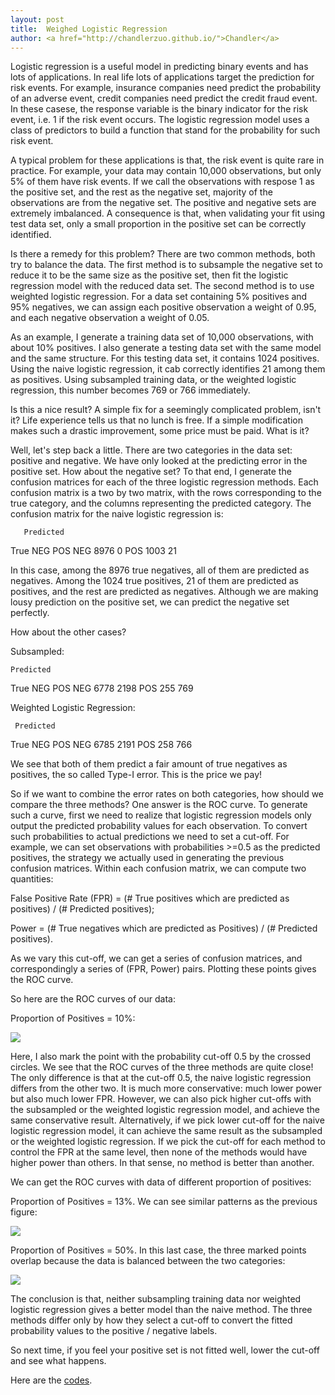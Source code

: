 ```yaml
---
layout: post
title:  Weighed Logistic Regression
author: <a href="http://chandlerzuo.github.io/">Chandler</a>
---
```


Logistic regression is a useful model in predicting binary events and has lots of applications. In real life lots of applications target the prediction for risk events. For example, insurance companies need predict the probability of an adverse event, credit companies need predict the credit fraud event. In these casese, the response variable is the binary indicator for the risk event, i.e. 1 if the risk event occurs. The logistic regression model uses a class of predictors to build a function that stand for the probability for such risk event.

A typical problem for these applications is that, the risk event is quite rare in practice. For example, your data may contain 10,000 observations, but only 5% of them have risk events. If we call the observations with respose 1 as the positive set, and the rest as the negative set, majority of the observations are from the negative set. The positive and negative sets are extremely imbalanced. A consequence is that, when validating your fit using test data set, only a small proportion in the positive set can be correctly identified.

Is there a remedy for this problem? There are two common methods, both try to balance the data. The first method is to subsample the negative set to reduce it to be the same size as the positive set, then fit the logistic regression model with the reduced data set. The second method is to use weighted logistic regression. For a data set containing 5% positives and 95% negatives, we can assign each positive observation a weight of 0.95, and each negative observation a weight of 0.05.

As an example, I generate a training data set of 10,000 observations, with about 10% positives. I also generate a testing data set with the same model and the same structure. For this testing data set, it contains 1024 positives. Using the naive logistic regression, it cab correctly identifies 21 among them as positives. Using subsampled training data, or the weighted logistic regression, this number becomes 769 or 766 immediately.

Is this a nice result? A simple fix for a seemingly complicated problem, isn't it? Life experience tells us that no lunch is free. If a simple modification makes such a drastic improvement, some price must be paid. What is it?

Well, let's step back a little. There are two categories in the data set: positive and negative. We have only looked at the predicting error in the positive set. How about the negative set? To that end, I generate the confusion matrices for each of the three logistic regression methods. Each confusion matrix is a two by two matrix, with the rows corresponding to the true category, and the columns representing the predicted category. The confusion matrix for the naive logistic regression is:

       Predicted
True   NEG	POS
NEG    8976	0
POS    1003	21

In this case, among the 8976 true negatives, all of them are predicted as negatives. Among the 1024 true positives, 21 of them are predicted as positives, and the rest are predicted as negatives. Although we are making lousy prediction on the positive set, we can predict the negative set perfectly.

How about the other cases?

Subsampled:

	Predicted
True	NEG	POS
NEG	6778	2198
POS	255	769
      
Weighted Logistic Regression:

	 Predicted
True	 NEG	POS
NEG	 6785	2191
POS	 258	766

We see that both of them predict a fair amount of true negatives as positives, the so called Type-I error. This is the price we pay!

So if we want to combine the error rates on both categories, how should we compare the three methods? One answer is the ROC curve. To generate such a curve, first we need to realize that logistic regression models only output the predicted probability values for each observation. To convert such probabilities to actual predictions we need to set a cut-off. For example, we can set observations with probabilities >=0.5 as the predicted positives, the strategy we actually used in generating the previous confusion matrices. Within each confusion matrix, we can compute two quantities:

False Positive Rate (FPR) = (# True positives which are predicted as positives) / (# Predicted positives);

Power = (# True negatives which are predicted as Positives) / (# Predicted positives).

As we vary this cut-off, we can get a series of confusion matrices, and correspondingly a series of (FPR, Power) pairs. Plotting these points gives the ROC curve.

So here are the ROC curves of our data:

Proportion of Positives = 10%:

![](https://dl.dropboxusercontent.com/u/72368739/blog/roc_10000_0.05.jpg)

Here, I also mark the point with the probability cut-off 0.5 by the crossed circles. We see that the ROC curves of the three methods are quite close! The only difference is that at the cut-off 0.5, the naive logistic regression differs from the other two. It is much more conservative: much lower power but also much lower FPR. However, we can also pick higher cut-offs with the subsampled or the weighted logistic regression model, and achieve the same conservative result. Alternatively, if we pick lower cut-off for the naive logistic regression model, it can achieve the same result as the subsampled or the weighted logistic regression. If we pick the cut-off for each method to control the FPR at the same level, then none of the methods would have higher power than others. In that sense, no method is better than another.

We can get the ROC curves with data of different proportion of positives:

Proportion of Positives = 13%. We can see similar patterns as the previous figure:

![](https://dl.dropboxusercontent.com/u/72368739/blog/roc_10000_0.1.jpg)

Proportion of Positives = 50%. In this last case, the three marked points overlap because the data is balanced between the two categories:

![](https://dl.dropboxusercontent.com/u/72368739/blog/roc_10000_0.5.jpg)

The conclusion is that, neither subsampling training data nor weighted logistic regression gives a better model than the naive method. The three methods differ only by how they select a cut-off to convert the fitted probability values to the positive / negative labels.

So next time, if you feel your positive set is not fitted well, lower the cut-off and see what happens.


Here are the [codes](https://dl.dropboxusercontent.com/u/72368739/blog/weightedGLM.R).

